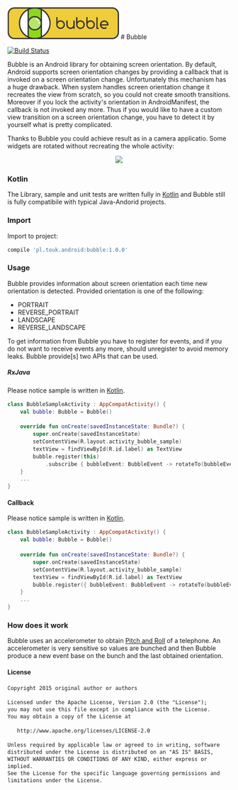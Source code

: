 <img width="50%" height="50%" src ="./img/bubble4_nomargin.png" />
# Bubble 

[![Build Status](https://travis-ci.org/TouK/bubble.svg?branch=master)](https://travis-ci.org/TouK/bubble)

Bubble is an Android library for obtaining screen orientation. By default, Android supports screen orientation changes by providing a callback that is invoked on a screen orientation change. Unfortunately this mechanism has a huge drawback. When system handles screen orientation change it recreates the view from scratch, so you could not create smooth transitions. Moreover if you lock the activity's orientation in AndroidManifest, the callback is not invoked any more. Thus if you would like to have a custom view transition on a screen orientation change, you have to detect it by yourself what is pretty complicated.

Thanks to Bubble you could achieve result as in a camera applicatio. Some widgets are rotated without recreating the whole activity:

<p align="center">
<img src ="https://raw.githubusercontent.com/TouK/bubble/master/readme_assets/sample.gif" />
</p>

### Kotlin
The Library, sample and unit tests are written fully in [Kotlin] and Bubble still is fully compatibile with typical Java-Andorid projects.

### Import

Import to project:

```gradle
compile 'pl.touk.android:bubble:1.0.0'
```
### Usage
Bubble provides information about screen orientation each time new orientation is detected. Provided orientation is one of the following:
* PORTRAIT
* REVERSE_PORTRAIT
* LANDSCAPE
* REVERSE_LANDSCAPE

To get information from Bubble you have to register for events, and if you do not want to receive events any more, should unregister to avoid memory leaks. Bubble provide[s] two APIs that can be used.

##### RxJava
Please notice sample is written in [Kotlin].
```kotlin
class BubbleSampleActivity : AppCompatActivity() {
    val bubble: Bubble = Bubble()

    override fun onCreate(savedInstanceState: Bundle?) {
        super.onCreate(savedInstanceState)
        setContentView(R.layout.activity_bubble_sample)
        textView = findViewById(R.id.label) as TextView
        bubble.register(this)
            .subscribe { bubbleEvent: BubbleEvent -> rotateTo(bubbleEvent.orientation) }
    }
    ...
}
```

#### Callback
Please notice sample is written in [Kotlin].
```kotlin
class BubbleSampleActivity : AppCompatActivity() {
    val bubble: Bubble = Bubble()

    override fun onCreate(savedInstanceState: Bundle?) {
        super.onCreate(savedInstanceState)
        setContentView(R.layout.activity_bubble_sample)
        textView = findViewById(R.id.label) as TextView
        bubble.register({ bubbleEvent: BubbleEvent -> rotateTo(bubbleEvent.orientation) }, this)
    }
    ...
}
```

### How does it work
Bubble uses an accelerometer to obtain [Pitch and Roll] of a telephone. An accelerometer is very sensitive so values are bunched and then Bubble produce a new event base on the bunch and the last obtained orientation.

#### License

    Copyright 2015 original author or authors

    Licensed under the Apache License, Version 2.0 (the "License");
    you may not use this file except in compliance with the License.
    You may obtain a copy of the License at

       http://www.apache.org/licenses/LICENSE-2.0

    Unless required by applicable law or agreed to in writing, software
    distributed under the License is distributed on an "AS IS" BASIS,
    WITHOUT WARRANTIES OR CONDITIONS OF ANY KIND, either express or implied.
    See the License for the specific language governing permissions and
    limitations under the License.




   [Kotlin]: <http://kotlinlang.com>
   [Pitch and Roll]: <https://commons.wikimedia.org/wiki/File:Pitch_Roll_and_Yaw.svg>
   [logo]: <./img/bubble.png>
